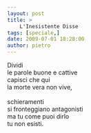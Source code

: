 ```yaml
---
layout: post
title: >
    L'Inesistente Disse
tags: [speciale,]
date: 2009-07-01 18:28:00
author: pietro
---
```

Dividi<br/>le parole buone e cattive<br/>capisci che qui<br/>la morte vera non vive,<br/><br/>schieramenti<br/>si fronteggiano antagonisti<br/>ma tu come puoi dirlo<br/>tu non esisti.
